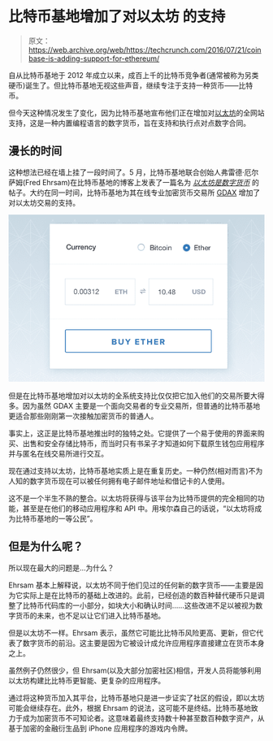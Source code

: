 # 比特币基地增加了对以太坊 的支持

> 原文：<https://web.archive.org/web/https://techcrunch.com/2016/07/21/coinbase-is-adding-support-for-ethereum/>

自从比特币基地于 2012 年成立以来，成百上千的比特币竞争者(通常被称为另类硬币)诞生了。但比特币基地无视这些声音，继续专注于支持一种货币——比特币。

但今天这种情况发生了变化，因为比特币基地宣布他们正在增加对[以太坊](https://web.archive.org/web/20230403082544/https://www.ethereum.org/)的全网站支持，这是一种内置编程语言的数字货币，旨在支持和执行点对点数字合同。

## 漫长的时间

这种想法已经在墙上挂了一段时间了。5 月，比特币基地联合创始人弗雷德·厄尔萨姆(Fred Ehrsam)在比特币基地的博客上发表了一篇名为 *[以太坊是数字货币](https://web.archive.org/web/20230403082544/https://medium.com/the-coinbase-blog/ethereum-is-the-forefront-of-digital-currency-5300298f6c75#.6k7dmbsca)* 的帖子。大约在同一时间，比特币基地为其在线专业加密货币交易所 [GDAX](https://web.archive.org/web/20230403082544/https://www.gdax.com/) 增加了对以太坊交易的支持。

![blog-banner-2](img/4e3891dd4044a7a82e0a56f4b25af6ba.png)

但是在比特币基地增加对以太坊的全系统支持比仅仅把它加入他们的交易所要大得多。因为虽然 GDAX 主要是一个面向交易者的专业交易所，但普通的比特币基地更适合那些刚刚第一次接触加密货币的普通人。

事实上，这正是比特币基地推出时的独特之处。它提供了一个易于使用的界面来购买、出售和安全存储比特币，而当时只有书呆子才知道如何下载原生钱包应用程序并与匿名在线交易所进行交互。

现在通过支持以太坊，比特币基地实质上是在重复历史。一种仍然(相对而言)不为人知的数字货币现在可以被任何拥有电子邮件地址和借记卡的人使用。

这不是一个半生不熟的整合。以太坊将获得与该平台为比特币提供的完全相同的功能，甚至是在他们的移动应用程序和 API 中。用埃尔森自己的话说，“以太坊将成为比特币基地的一等公民”。

## 但是为什么呢？

所以现在最大的问题是…为什么？

Ehrsam 基本上解释说，以太坊不同于他们见过的任何新的数字货币——主要是因为它实际上是在比特币的基础上改进的。此前，已经创造的数百种替代硬币只是调整了比特币代码库的一小部分，如块大小和确认时间……这些改进不足以被视为数字货币的未来，也不足以让它们进入比特币基地。

但是以太坊不一样。Ehrsam 表示，虽然它可能比比特币风险更高、更新，但它代表了数字货币的前沿。这主要是因为它被设计成允许应用程序直接建立在货币本身之上。

虽然例子仍然很少，但 Ehrsam(以及大部分加密社区)相信，开发人员将能够利用以太坊构建比比特币更智能、更复杂的应用程序。

通过将这种货币加入其平台，比特币基地只是进一步证实了社区的假设，即以太坊可能会继续存在。此外，根据 Ehrsam 的说法，这可能不是终结。比特币基地致力于成为加密货币不可知论者。这意味着最终支持数十种甚至数百种数字资产，从基于加密的金融衍生品到 iPhone 应用程序的游戏内令牌。